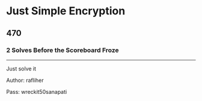 # Just Simple Encryption
## 470
### 2 Solves Before the Scoreboard Froze
---
Just solve it

Author: rafliher

Pass: wreckit50sanapati